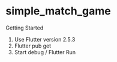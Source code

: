# simple_match_game

Getting Started
1. Use Flutter version 2.5.3
2. Flutter pub get
3. Start debug / Flutter Run
